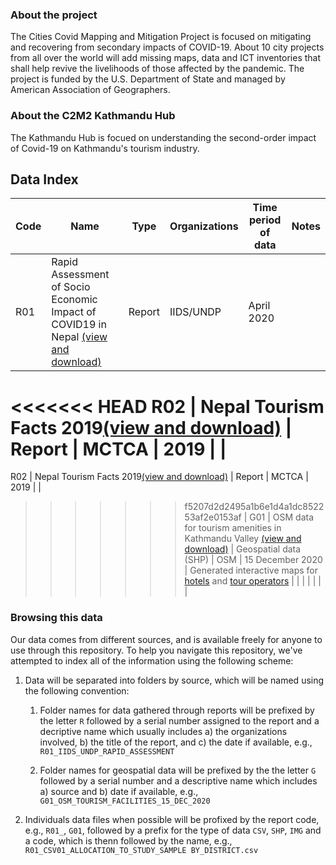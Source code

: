 
### About the project

The Cities Covid Mapping and Mitigation Project is  focused on mitigating and recovering from secondary impacts of COVID-19. About 10 city projects from all over the world will add missing maps, data and ICT inventories that shall help revive the livelihoods of those affected by the pandemic. The project is funded by the U.S. Department of State and managed by American Association of Geographers.

### About the C2M2 Kathmandu Hub

The Kathmandu Hub is focued on understanding the second-order impact of Covid-19 on Kathmandu's tourism industry.

## Data Index

| Code | Name                                                                                                                                                                                                  | Type                  | Organizations | Time period of data | Notes                                                                                                                                                                                                                                |
|------|-------------------------------------------------------------------------------------------------------------------------------------------------------------------------------------------------------|-----------------------|---------------|---------------------|--------------------------------------------------------------------------------------------------------------------------------------------------------------------------------------------------------------------------------------|
| R01  | Rapid Assessment of Socio Economic Impact of COVID19 in Nepal [(view and download)](https://github.com/c2m2-asia/kathmandu-hub-data/tree/main/reports/R01_IIDS_UNDP_RAPID_ASSESSMENT_APR_2020/tables) | Report                | IIDS/UNDP     | April 2020          |                                                                                     
<<<<<<< HEAD
R02 | Nepal Tourism Facts 2019[(view and download)](https://github.com/HelNershingThapa/kathmandu-hub-data/tree/main/reports/R02_MCTCA_NEPAL_TOURISM_FACTS_2019/tables) | Report | MCTCA | 2019 |                                                                                                                                                |
=======
R02 | Nepal Tourism Facts 2019[(view and download)](https://github.com/c2m2-asia/kathmandu-hub-data/tree/main/reports/R02_MCTCA_NEPAL_TOURISM_FACTS_2019/tables) | Report | MCTCA | 2019 |                                                                                                                                                |
>>>>>>> f5207d2d2495a1b6e1d4a1dc852253af2e0153af
| G01  | OSM data for tourism amenities in Kathmandu Valley [(view and download)](https://github.com/c2m2-asia/kathmandu-hub-data/tree/main/shapefiles/G01_OSM_TOURISM_FACILITIES_15_DEC_2020)                | Geospatial data (SHP) | OSM           | 15 December 2020    | Generated interactive maps for [hotels](https://arogyakoirala.carto.com/builder/0ed3253e-0943-4296-8192-a445dc071599/embed) and [tour operators](https://arogyakoirala.carto.com/builder/e43ce6f0-f930-4a9a-989f-1c9b972e2358/embed) |
|      |                                                                                                                                                                                                      |                       |               |                     |                                                                                                                                                                                                                                      


### Browsing this data

Our data comes from different sources, and is available freely for anyone to use through this repository. To help you navigate this repository, we've attempted to index all of the information using the following scheme:

1. Data will be separated into folders by source, which will be named using the following convention:

    1. Folder names for data gathered through reports will be prefixed by the letter `R` followed by a serial number assigned to the report and a decriptive name which usually includes a) the organizations involved, b) the title of the report, and c) the date if available, e.g., `R01_IIDS_UNDP_RAPID_ASSESSMENT`

    2. Folder names for geospatial data will be prefixed by the the letter `G` followed by a serial number and a descriptive name which includes a) source and b) date if available, e.g., `G01_OSM_TOURISM_FACILITIES_15_DEC_2020`

2. Individuals data files when possible will be profixed by the report code, e.g., `R01_`, `G01`, followed by a prefix for the type of data `CSV`, `SHP`, `IMG` and a code, which is thenn followed by the name, e.g., `R01_CSV01_ALLOCATION_TO_STUDY_SAMPLE BY_DISTRICT.csv`
